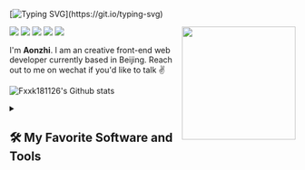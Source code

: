 <!-- dynamic typing effect 动态打字效果 -->
[![Typing SVG](https://readme-typing-svg.demolab.com?font=Fira+Code&pause=1000&random=false&width=435&lines=%F0%9F%91%8B+Hey!+Nice+to+see+you.)](https://git.io/typing-svg)

<img align='right' src='https://octodex.github.com/images/hula_loop_octodex03.gif' width='200'>

![](https://img.shields.io/static/v1?label=Twitter&message=推特&color=3d7bb2&logo=Twitter) [![](https://img.shields.io/static/v1?label=juejin&message=掘金&color=3d7bb2&logo=juejin)][juejin] ![](https://img.shields.io/static/v1?label=wechat&message=微信&color=3d7bb2&logo=wechat) ![](https://img.shields.io/static/v1?label=Tik%20Tok&message=抖音&color=3d7bb2&logo=bytedance) ![](https://visitor-badge.lithub.cc/badge?page_id=github.com/Fxxk181126) 

I'm **Aonzhi**. I am an creative front-end web developer currently based in Beijing. Reach out to me on wechat if you'd like to talk ✌️

<!-- ## 💻 Open Source Work Stats -->
![Fxxk181126's Github stats](https://bad-apple-github-readme.vercel.app/api?show_bg=1&username=Fxxk181126&show_icons=true)
<!--
 https://github-readme-stats.vercel.app/api?show_bg=1&username=Fxxk181126&show_icons=true
-->
<details>
  <summary><h2>🛠️ My Favorite Software and Tools</h2></summary>

  <p>
      <a href="#"><img alt="Visual Studio Code" src="https://img.shields.io/badge/Visual%20Studio%20Code-0078d7.svg?logo=visual-studio-code&logoColor=white"></a>
      <a href="#"><img alt="Git" src="https://img.shields.io/badge/Git-F05033.svg?logo=git&logoColor=white"></a>
      <a href="#"><img alt="GitHub Desktop" src="https://img.shields.io/badge/GitHub%20Desktop-8034A9.svg?logo=github&logoColor=white"></a>
  </p>
</details>


[juejin]: https://juejin.cn/user/1574920986563927 "掘金"
[1]: https://www.zhihu.com/people/Fxxk181126
[2]: https://segmentfault.com/u/Fxxk181126
[3]: https://www.v2ex.com/member/Fxxk181126
